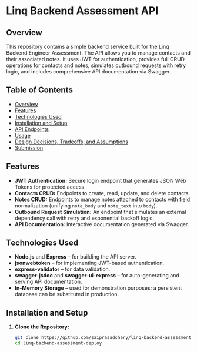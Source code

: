 # Linq Backend Assessment API

## Overview

This repository contains a simple backend service built for the Linq Backend Engineer Assessment. The API allows you to manage contacts and their associated notes. It uses JWT for authentication, provides full CRUD operations for contacts and notes, simulates outbound requests with retry logic, and includes comprehensive API documentation via Swagger.

## Table of Contents

- [Overview](#overview)
- [Features](#features)
- [Technologies Used](#technologies-used)
- [Installation and Setup](#installation-and-setup)
- [API Endpoints](#api-endpoints)
- [Usage](#usage)
- [Design Decisions, Tradeoffs, and Assumptions](#design-decisions-tradeoffs-and-assumptions)
- [Submission](#submission)

## Features

- **JWT Authentication:** Secure login endpoint that generates JSON Web Tokens for protected access.
- **Contacts CRUD:** Endpoints to create, read, update, and delete contacts.
- **Notes CRUD:** Endpoints to manage notes attached to contacts with field normalization (unifying `note_body` and `note_text` into `body`).
- **Outbound Request Simulation:** An endpoint that simulates an external dependency call with retry and exponential backoff logic.
- **API Documentation:** Interactive documentation generated via Swagger.

## Technologies Used

- **Node.js** and **Express** – for building the API server.
- **jsonwebtoken** – for implementing JWT-based authentication.
- **express-validator** – for data validation.
- **swagger-jsdoc** and **swagger-ui-express** – for auto-generating and serving API documentation.
- **In-Memory Storage** – used for demonstration purposes; a persistent database can be substituted in production.

## Installation and Setup

1. **Clone the Repository:**
   ```bash
   git clone https://github.com/saiprasadchary/linq-backend-assessment-deploy.git
   cd linq-backend-assessment-deploy
   
